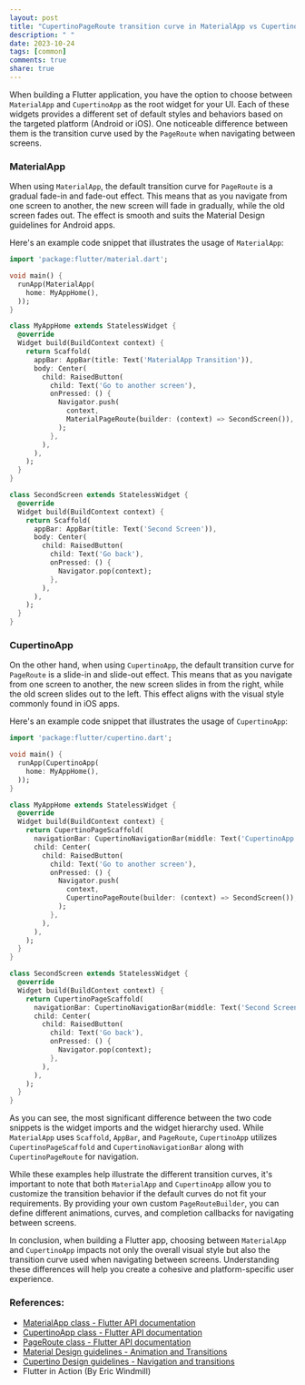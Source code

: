 ```yaml
---
layout: post
title: "CupertinoPageRoute transition curve in MaterialApp vs CupertinoApp"
description: " "
date: 2023-10-24
tags: [common]
comments: true
share: true
---
```


When building a Flutter application, you have the option to choose between `MaterialApp` and `CupertinoApp` as the root widget for your UI. Each of these widgets provides a different set of default styles and behaviors based on the targeted platform (Android or iOS). One noticeable difference between them is the transition curve used by the `PageRoute` when navigating between screens.

### MaterialApp

When using `MaterialApp`, the default transition curve for `PageRoute` is a gradual fade-in and fade-out effect. This means that as you navigate from one screen to another, the new screen will fade in gradually, while the old screen fades out. The effect is smooth and suits the Material Design guidelines for Android apps.

Here's an example code snippet that illustrates the usage of `MaterialApp`:

```dart
import 'package:flutter/material.dart';

void main() {
  runApp(MaterialApp(
    home: MyAppHome(),
  ));
}

class MyAppHome extends StatelessWidget {
  @override
  Widget build(BuildContext context) {
    return Scaffold(
      appBar: AppBar(title: Text('MaterialApp Transition')),
      body: Center(
        child: RaisedButton(
          child: Text('Go to another screen'),
          onPressed: () {
            Navigator.push(
              context,
              MaterialPageRoute(builder: (context) => SecondScreen()),
            );
          },
        ),
      ),
    );
  }
}

class SecondScreen extends StatelessWidget {
  @override
  Widget build(BuildContext context) {
    return Scaffold(
      appBar: AppBar(title: Text('Second Screen')),
      body: Center(
        child: RaisedButton(
          child: Text('Go back'),
          onPressed: () {
            Navigator.pop(context);
          },
        ),
      ),
    );
  }
}
```

### CupertinoApp

On the other hand, when using `CupertinoApp`, the default transition curve for `PageRoute` is a slide-in and slide-out effect. This means that as you navigate from one screen to another, the new screen slides in from the right, while the old screen slides out to the left. This effect aligns with the visual style commonly found in iOS apps.

Here's an example code snippet that illustrates the usage of `CupertinoApp`:

```dart
import 'package:flutter/cupertino.dart';

void main() {
  runApp(CupertinoApp(
    home: MyAppHome(),
  ));
}

class MyAppHome extends StatelessWidget {
  @override
  Widget build(BuildContext context) {
    return CupertinoPageScaffold(
      navigationBar: CupertinoNavigationBar(middle: Text('CupertinoApp Transition')),
      child: Center(
        child: RaisedButton(
          child: Text('Go to another screen'),
          onPressed: () {
            Navigator.push(
              context,
              CupertinoPageRoute(builder: (context) => SecondScreen()),
            );
          },
        ),
      ),
    );
  }
}

class SecondScreen extends StatelessWidget {
  @override
  Widget build(BuildContext context) {
    return CupertinoPageScaffold(
      navigationBar: CupertinoNavigationBar(middle: Text('Second Screen')),
      child: Center(
        child: RaisedButton(
          child: Text('Go back'),
          onPressed: () {
            Navigator.pop(context);
          },
        ),
      ),
    );
  }
}
```

As you can see, the most significant difference between the two code snippets is the widget imports and the widget hierarchy used. While `MaterialApp` uses `Scaffold`, `AppBar`, and `PageRoute`, `CupertinoApp` utilizes `CupertinoPageScaffold` and `CupertinoNavigationBar` along with `CupertinoPageRoute` for navigation.

While these examples help illustrate the different transition curves, it's important to note that both `MaterialApp` and `CupertinoApp` allow you to customize the transition behavior if the default curves do not fit your requirements. By providing your own custom `PageRouteBuilder`, you can define different animations, curves, and completion callbacks for navigating between screens.

In conclusion, when building a Flutter app, choosing between `MaterialApp` and `CupertinoApp` impacts not only the overall visual style but also the transition curve used when navigating between screens. Understanding these differences will help you create a cohesive and platform-specific user experience.

### References:
- [MaterialApp class - Flutter API documentation](https://api.flutter.dev/flutter/material/MaterialApp-class.html)
- [CupertinoApp class - Flutter API documentation](https://api.flutter.dev/flutter/cupertino/CupertinoApp-class.html)
- [PageRoute class - Flutter API documentation](https://api.flutter.dev/flutter/widgets/PageRoute-class.html)
- [Material Design guidelines - Animation and Transitions](https://material.io/design/motion/the-motion-system.html#common-structural-transitions)  
- [Cupertino Design guidelines - Navigation and transitions](https://developer.apple.com/design/human-interface-guidelines/ios/app-architecture/navigation/)
- Flutter in Action (By Eric Windmill)
